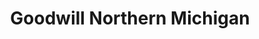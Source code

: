---
title: "Goodwill Northern Michigan"
url: /alpena/goodwill-northern-michigan/
shop: Gebrauchtwaren
---